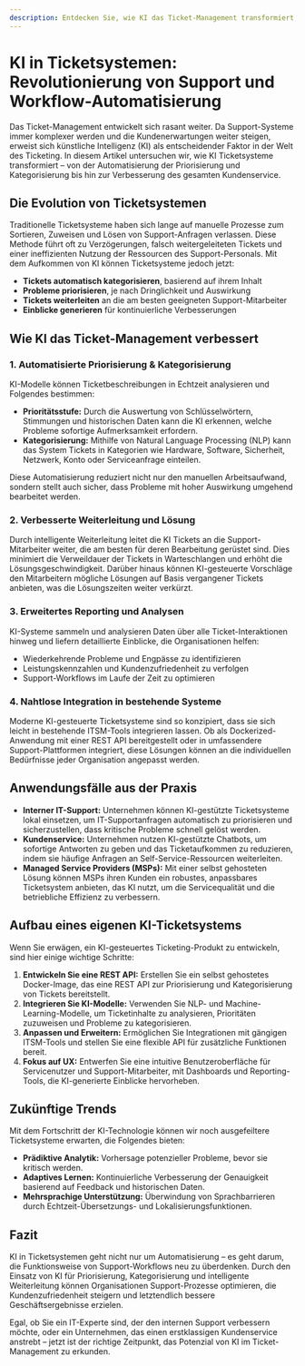 ```yaml
---
description: Entdecken Sie, wie KI das Ticket-Management transformiert, indem sie Priorisierung, Kategorisierung und Weiterleitung automatisiert, um Support-Workflows zu optimieren und die Kundenzufriedenheit zu steigern.
---
```


# KI in Ticketsystemen: Revolutionierung von Support und Workflow-Automatisierung


Das Ticket-Management entwickelt sich rasant weiter. Da Support-Systeme immer komplexer werden und die Kundenerwartungen weiter steigen, erweist sich künstliche Intelligenz (KI) als entscheidender Faktor in der Welt des Ticketing. In diesem Artikel untersuchen wir, wie KI Ticketsysteme transformiert – von der Automatisierung der Priorisierung und Kategorisierung bis hin zur Verbesserung des gesamten Kundenservice.

## Die Evolution von Ticketsystemen

Traditionelle Ticketsysteme haben sich lange auf manuelle Prozesse zum Sortieren, Zuweisen und Lösen von Support-Anfragen verlassen. Diese Methode führt oft zu Verzögerungen, falsch weitergeleiteten Tickets und einer ineffizienten Nutzung der Ressourcen des Support-Personals. Mit dem Aufkommen von KI können Ticketsysteme jedoch jetzt:
- **Tickets automatisch kategorisieren**, basierend auf ihrem Inhalt
- **Probleme priorisieren**, je nach Dringlichkeit und Auswirkung
- **Tickets weiterleiten** an die am besten geeigneten Support-Mitarbeiter
- **Einblicke generieren** für kontinuierliche Verbesserungen

## Wie KI das Ticket-Management verbessert

### 1. **Automatisierte Priorisierung & Kategorisierung**

KI-Modelle können Ticketbeschreibungen in Echtzeit analysieren und Folgendes bestimmen:
- **Prioritätsstufe:** Durch die Auswertung von Schlüsselwörtern, Stimmungen und historischen Daten kann die KI erkennen, welche Probleme sofortige Aufmerksamkeit erfordern.
- **Kategorisierung:** Mithilfe von Natural Language Processing (NLP) kann das System Tickets in Kategorien wie Hardware, Software, Sicherheit, Netzwerk, Konto oder Serviceanfrage einteilen.

Diese Automatisierung reduziert nicht nur den manuellen Arbeitsaufwand, sondern stellt auch sicher, dass Probleme mit hoher Auswirkung umgehend bearbeitet werden.

### 2. **Verbesserte Weiterleitung und Lösung**

Durch intelligente Weiterleitung leitet die KI Tickets an die Support-Mitarbeiter weiter, die am besten für deren Bearbeitung gerüstet sind. Dies minimiert die Verweildauer der Tickets in Warteschlangen und erhöht die Lösungsgeschwindigkeit. Darüber hinaus können KI-gesteuerte Vorschläge den Mitarbeitern mögliche Lösungen auf Basis vergangener Tickets anbieten, was die Lösungszeiten weiter verkürzt.

### 3. **Erweitertes Reporting und Analysen**

KI-Systeme sammeln und analysieren Daten über alle Ticket-Interaktionen hinweg und liefern detaillierte Einblicke, die Organisationen helfen:
- Wiederkehrende Probleme und Engpässe zu identifizieren
- Leistungskennzahlen und Kundenzufriedenheit zu verfolgen
- Support-Workflows im Laufe der Zeit zu optimieren

### 4. **Nahtlose Integration in bestehende Systeme**

Moderne KI-gesteuerte Ticketsysteme sind so konzipiert, dass sie sich leicht in bestehende ITSM-Tools integrieren lassen. Ob als Dockerized-Anwendung mit einer REST API bereitgestellt oder in umfassendere Support-Plattformen integriert, diese Lösungen können an die individuellen Bedürfnisse jeder Organisation angepasst werden.

## Anwendungsfälle aus der Praxis

- **Interner IT-Support:** Unternehmen können KI-gestützte Ticketsysteme lokal einsetzen, um IT-Supportanfragen automatisch zu priorisieren und sicherzustellen, dass kritische Probleme schnell gelöst werden.
- **Kundenservice:** Unternehmen nutzen KI-gestützte Chatbots, um sofortige Antworten zu geben und das Ticketaufkommen zu reduzieren, indem sie häufige Anfragen an Self-Service-Ressourcen weiterleiten.
- **Managed Service Providers (MSPs):** Mit einer selbst gehosteten Lösung können MSPs ihren Kunden ein robustes, anpassbares Ticketsystem anbieten, das KI nutzt, um die Servicequalität und die betriebliche Effizienz zu verbessern.

## Aufbau eines eigenen KI-Ticketsystems

Wenn Sie erwägen, ein KI-gesteuertes Ticketing-Produkt zu entwickeln, sind hier einige wichtige Schritte:

1. **Entwickeln Sie eine REST API:** Erstellen Sie ein selbst gehostetes Docker-Image, das eine REST API zur Priorisierung und Kategorisierung von Tickets bereitstellt.
2. **Integrieren Sie KI-Modelle:** Verwenden Sie NLP- und Machine-Learning-Modelle, um Ticketinhalte zu analysieren, Prioritäten zuzuweisen und Probleme zu kategorisieren.
3. **Anpassen und Erweitern:** Ermöglichen Sie Integrationen mit gängigen ITSM-Tools und stellen Sie eine flexible API für zusätzliche Funktionen bereit.
4. **Fokus auf UX:** Entwerfen Sie eine intuitive Benutzeroberfläche für Servicenutzer und Support-Mitarbeiter, mit Dashboards und Reporting-Tools, die KI-generierte Einblicke hervorheben.

## Zukünftige Trends

Mit dem Fortschritt der KI-Technologie können wir noch ausgefeiltere Ticketsysteme erwarten, die Folgendes bieten:
- **Prädiktive Analytik:** Vorhersage potenzieller Probleme, bevor sie kritisch werden.
- **Adaptives Lernen:** Kontinuierliche Verbesserung der Genauigkeit basierend auf Feedback und historischen Daten.
- **Mehrsprachige Unterstützung:** Überwindung von Sprachbarrieren durch Echtzeit-Übersetzungs- und Lokalisierungsfunktionen.

## Fazit

KI in Ticketsystemen geht nicht nur um Automatisierung – es geht darum, die Funktionsweise von Support-Workflows neu zu überdenken. Durch den Einsatz von KI für Priorisierung, Kategorisierung und intelligente Weiterleitung können Organisationen Support-Prozesse optimieren, die Kundenzufriedenheit steigern und letztendlich bessere Geschäftsergebnisse erzielen.

Egal, ob Sie ein IT-Experte sind, der den internen Support verbessern möchte, oder ein Unternehmen, das einen erstklassigen Kundenservice anstrebt – jetzt ist der richtige Zeitpunkt, das Potenzial von KI im Ticket-Management zu erkunden.

